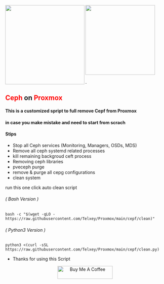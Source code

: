 </p>
<img align="left" width="250" height="250" src="https://github.com/Telxey/Proxmox/assets/131807761/909846c0-fdbb-43b4-9ee5-0f938eed40ac"> 
<img align="center" width="220" height="220" src="https://github.com/user-attachments/assets/c79f015d-21e3-4a9c-986e-d3573c55b3b4">
</p>


.

##  <span style='color: red;'>Ceph</span> on <span style='color: red;'>Proxmox</span>
#### This is a customized spript to full remove Cepf from Proxmox 
#### in case you make mistake and need to start from scrach

#### Stips

- Stop all Ceph services (Monitoring, Managers, OSDs, MDS) 
- Remove all ceph systemd related processes
- kill remaining backgroud ceft process
- Removing ceph libraries
- pveceph purge
- remove & purge all cepg configurations
- clean system

 run this one click auto clean script 

 ######  ( Bash Version )

    bash -c "$(wget -qLO - https://raw.githubusercontent.com/Telxey/Proxmox/main/cepf/clean)"

 ######  ( Python3 Version )

    python3 <(curl -sSL https://raw.githubusercontent.com/Telxey/Proxmox/main/cepf/clean.py)

-  Thanks for using this Script

<p align="center">
   <a href="https://www.buymeacoffee.com/telxey" target="_blank"><img src="https://cdn.buymeacoffee.com/buttons/default-orange.png" alt="Buy Me A Coffee" height="41" width="174"></a>
</p>
